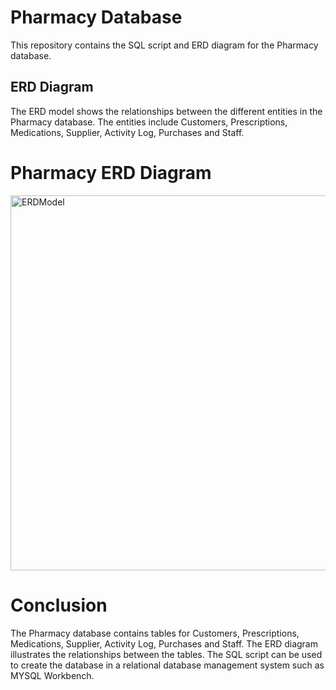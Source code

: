 # Pharmacy Database

This repository contains the SQL script and ERD diagram for the Pharmacy database.

## ERD Diagram

The ERD model shows the relationships between the different entities in the Pharmacy database. The entities include Customers, Prescriptions, Medications, Supplier, Activity Log, Purchases and Staff.

# Pharmacy ERD Diagram
<img height="600" width="600" alt="ERDModel" src="https://user-images.githubusercontent.com/100808929/224486491-4309558e-7277-4284-9079-5b86010aafe2.png">

# Conclusion
The Pharmacy database contains tables for Customers, Prescriptions, Medications, Supplier, Activity Log, Purchases and Staff. The ERD diagram illustrates the relationships between the tables. The SQL script can be used to create the database in a relational database management system such as MYSQL Workbench.
